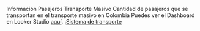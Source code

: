 Información Pasajeros Transporte Masivo
    Cantidad de pasajeros que se transportan en el transporte masivo en Colombia
    Puedes ver el Dashboard en Looker Studio [aquí](https://lookerstudio.google.com/reporting/0264dcce-45e0-4eda-a663-11ccf945ef83). 
    ¡[Sistema de transporte](imgDB.png)
